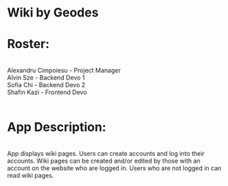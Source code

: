 # Wiki by Geodes

# Roster: 
<br>
Alexandru Cimpoiesu - Project Manager <br>
Alvin Sze - Backend Devo 1 <br>
Sofia Chi - Backend Devo 2 <br>
Shafin Kazi - Frontend Devo <br>

<br>

# App Description: 
<br>
App displays wiki pages. Users can create accounts and log into their accounts. Wiki pages can be created and/or edited by those with an account on the website who are logged in. Users who are not logged in can read wiki pages. 

